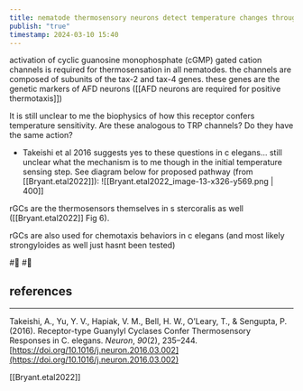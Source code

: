 ```yaml
---
title: nematode thermosensory neurons detect temperature changes through guanylate cyclase receptors
publish: "true"
timestamp: 2024-03-10 15:40
---
```


activation of cyclic guanosine monophosphate (cGMP) gated cation channels is required for thermosensation in all nematodes. the channels are composed of subunits of the tax-2 and tax-4 genes. these genes are the genetic markers of AFD neurons ([[AFD neurons are required for positive thermotaxis]])

It is still unclear to me the biophysics of how this receptor confers temperature sensitivity. Are these analogous to TRP channels? Do they have the same action?
- Takeishi et al 2016 suggests yes to these questions in c elegans... still unclear what the mechanism is to me though in the initial temperature sensing step. See diagram below for proposed pathway (from [[Bryant.etal2022]]):
![[Bryant.etal2022_image-13-x326-y569.png | 400]]

rGCs are the thermosensors themselves in s stercoralis as well ([[Bryant.etal2022]] Fig 6).

rGCs are also used for chemotaxis behaviors in c elegans (and most likely strongyloides as well just hasnt been tested)


#🐛 #🌱 
## references
---
Takeishi, A., Yu, Y. V., Hapiak, V. M., Bell, H. W., O’Leary, T., & Sengupta, P. (2016). Receptor-type Guanylyl Cyclases Confer Thermosensory Responses in C. elegans. _Neuron_, _90_(2), 235–244. [https://doi.org/10.1016/j.neuron.2016.03.002](https://doi.org/10.1016/j.neuron.2016.03.002)

[[Bryant.etal2022]]
